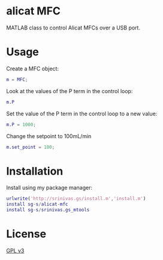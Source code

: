 # alicat MFC 

MATLAB class to control Alicat MFCs over a USB port. 

# Usage

Create a MFC object:

```matlab
m = MFC;
```

Look at the values of the P term in the control loop:

```matlab
m.P
```

Set the value of the P term in the control loop to a new value:

```matlab
m.P = 1000;
```

Change the setpoint to 100mL/min

```matlab
m.set_point = 100;
```


# Installation 

Install using my package manager:

```matlab
urlwrite('http://srinivas.gs/install.m','install.m')
install sg-s/alicat-mfc
install sg-s/srinivas.gs_mtools 
```

# License 

[GPL v3](http://gplv3.fsf.org/)